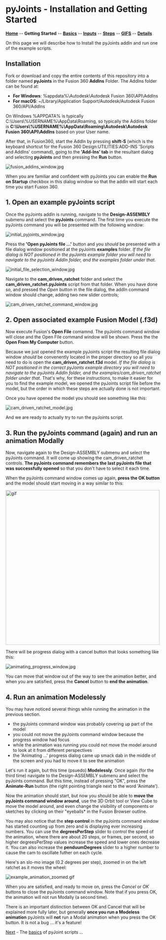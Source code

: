 # pyJoints - Installation and Getting Started

**[Home](readme.md)** --
**Getting Started** --
**[Basics](basics.md)** --
**[Inputs](inputs.md)** --
**[Steps](steps.md)** --
**[GIFS](gifs.md)** --
**[Details](details.md)**


On this page we will describe how to Install the pyJoints addIn and run one of the
example scripts.

## Installation

Fork or download and copy the entire contents of this repository into a folder named **pyJoints**
in the Fusion 360 **AddIns** Folder. The AddIns folder can be found at:

- **For Windows**: %appdata%\Autodesk\Autodesk Fusion 360\API\AddIns
- **For macOS**: ~/Library/Application Support/Autodesk/Autodesk Fusion 360/API/AddIns

On Windows %APPDATA% is typically C:\Users\\%USERNAME%\AppData\Roaming, so typically
the Addins folder is **C:\Users\\%USERNAME%\AppData\Roaming\Autodesk\Autodesk Fusion 360\API\AddIns**
based on your User name.

After that, in Fusion360, start the AddIn by pressing **shift-S** (which is the keyboard
shortcut for the Fusion 360 Design:UTILITIES:ADD-INS 'Scripts and AddIns' command), going to
the **'Add-Ins' tab** in the resultant dialog and selecting **pyJoints** and then pressing
the **Run** button.

![fusion_addins_window.jpg](images/fusion_addins_window.jpg)

When you are familiar and confident with pyJoints you can enable the **Run on Startup**
checkbox in this dialog window so that the addIn will start each time you start Fusion 360.


## 1. Open an example pyJoints script

Once the pyJoints addIn is running, navigate to the **Design-ASSEMBLY** submenu
and select the **pyJoints** command. The first time you execute the pyJoints command
you will be presented with the following window:

![initial_pyjoints_window.jpg](images/inital_pyjoints_window.jpg)

Press the **'Open pyJoints file ...'** button and you *should* be presented with
a file dialog window positioned at the pyJoints **examples** folder.
*If the file dialog is NOT positioned in the pyJoints example folder
you will need to navigate to the pyJoints AddIn folder, and the examples
folder under that*.

![initial_file_selection_window.jpg](images/initial_file_selection_window.jpg)

Navigate to the **cam_driven_ratchet** folder and select the **cam_driven_ratchet.pyJoints**
script from that folder.  When you have done so, and pressed the *Open* button in the file
dialog, the addIn command window should change, adding two new slider controls;

![cam_driven_ratchet_command_window.jpg](images/cam_driven_ratchet_command_window.jpg)


## 2. Open associated example Fusion Model (.f3d)

Now execute Fusion's **Open File** comamnd. The pyJoints command window will close
and the Open File command window will be shown. Press the the **Open From My Computer**
button.

Because we just opened the example pyJoints script the resulting file
dialog window *should* be convenently located in the proper directory so all
you need to do is open the **cam_driven_ratchet.f3d** model.  *If the file
dialog is NOT positioned in the correct pyJoints example directory you will
need to navigate to the pyJoints AddIn folder, and the examples/cam_driven_ratchet
folder under that*.  That's why, for these instructions, to make it easier for
you to find the example model, we opened the pyJoints script file before the model,
but the order in which these steps are actually done is not important.

Once you have opened the model you should see something like this:

![cam_driven_ratchet_model.jpg](images/cam_driven_ratchet_model.jpg)

And we are ready to actually try to run the pyJoints script.


## 3. Run the pyJoints command (again) and run an animation Modally

Now, navigate again to the Design-ASSEMBLY submenu and select the pyJoints command.
It will come up showing the cam_driven_ratchet controls.  **The pyJoints command
remembers the last pyJoints file that was successfully opened** so that you don't
have to select it each time.

When the pyJoints command window comes up again, **press the OK button** and the
model should start moving in a way similar to this:

<img src="./images/cam_driven_ratchet_running.gif" alt="gif" width="500" >

There will be progress dialog with a cancel button that looks something like
this:

![animating_progress_window.jpg](images/animating_progress_window.jpg)

You can move that window out of the way to see the animation better, and
when you are satisfied, press the **Cancel** button to **end the animation**.

## 4. Run an animation Modelessly

You may have noticed several things while running the animation in the
previous section.

- the pyJoints command window was probably covering up part of the model
- you could not move the pyJoints command window because the progress window had focus
- while the animation was running you could not move the model around to look at
  it from different perspectives
- the 'Animating ...' progress dialog came up smack dab in the middle of the
  screen and you had to move it to see the animation

Let's run it again, but this time (psuedo) **Modelessly**.  Once again
(for the third time) navigate to the Design-ASSEMBLY submenu and select
the pyJoints command.  But this time, instead of pressing "OK", press the
**Animate-Run** button (the right pointing triangle next to the word 'Animate').

Now the animation should start, but now you should be able to **move
the pyJoints command window around**, use the 3D Orbit tool or View Cube
to move the model around, and even change the visibility of components
or sketches by clicking on their "eyeballs* in the Fusion Browser outline.

You may also notice that the **step control** in the pyJoints command window
has started counting up from zero and is displaying ever increasing numbers.
You can use the **degreesPerStep** slider to control the speed of the animation,
where there are about 20 steps, or frames, per second, so higher degreesPerStep values
increase the speed and lower ones decrease it.  You can also increase the
**penduumDegrees** slider to a higher number to cause the cam to oscillate
futher on each cycle.

Here's an slo-mo image (0.2 degrees per step), zoomed in on the left
ratchet as it moves the wheel:

![example_animation_zoomed.gif](images/example_animation_zoomed.gif)

When you are satisfied, and ready to move on, press the *Cancel* or
*OK* buttons to close the pyJoints command window.  Note that if you
press OK, the animation will not run Modally (a second time).

There is an important distinction between OK and Cancel that will be
explained more fully later, but generally **once you run a Modeless animation**
pyJoints will **not** run a Modal animation when you press the OK button.
It is not a bug ... it's a feature!

[Next](basics.md) - The [basics](basics.md) of pyJoint scripts ...
